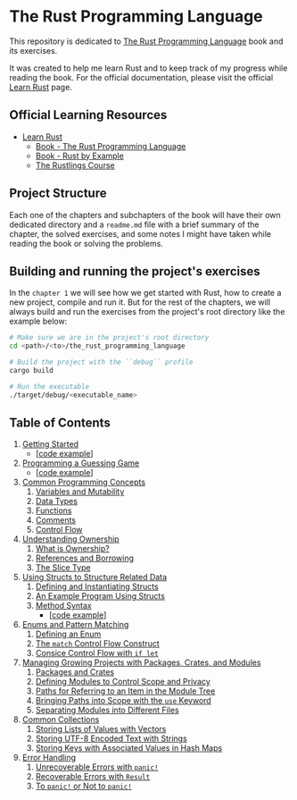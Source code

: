 # The Rust Programming Language

This repository is dedicated to [The Rust Programming Language](https://doc.rust-lang.org/book/) book and its exercises.

It was created to help me learn Rust and to keep track of my progress while reading the book. For the official documentation, please visit the official [Learn Rust](https://www.rust-lang.org/learn) page.

## Official Learning Resources
- [Learn Rust](https://www.rust-lang.org/learn)
    - [Book - The Rust Programming Language](https://doc.rust-lang.org/book/)
    - [Book - Rust by Example](https://doc.rust-lang.org/rust-by-example/)
    - [The Rustlings Course](https://github.com/rust-lang/rustlings/)

## Project Structure

Each one of the chapters and subchapters of the book will have their own dedicated directory and a `readme.md` file with a brief summary of the chapter, the solved exercises, and some notes I might have taken while reading the book or solving the problems.

## Building and running the project's exercises

In the `chapter 1` we will see how we get started with Rust, how to create a new project, compile and run it. But for the rest of the chapters, we will always build and run the exercises from the project's root directory like the example below:

```bash
# Make sure we are in the project's root directory
cd <path>/<to>/the_rust_programming_language

# Build the project with the ``debug`` profile
cargo build

# Run the executable
./target/debug/<executable_name>
```

## Table of Contents

1. [Getting Started](./chapters/01_getting_started/0_getting_started.md)
    - [[code example](./chapters/01_getting_started/hello_cargo/src/main.rs)]
2. [Programming a Guessing Game](./chapters/02_programming_a_guessing_game/0_programming_a_guessing_game.md)
    - [[code example](./chapters/02_programming_a_guessing_game/guessing_game/src/main.rs)]
3. [Common Programming Concepts](./chapters/03_common_programming_concepts/0_common_programming_concepts.md)
    1. [Variables and Mutability](./chapters/03_common_programming_concepts/1_variables_and_mutability.md)
    2. [Data Types](./chapters/03_common_programming_concepts/2_data_types.md)
    3. [Functions](./chapters/03_common_programming_concepts/3_functions.md)
    4. [Comments](./chapters/03_common_programming_concepts/4_comments.md)
    5. [Control Flow](./chapters/03_common_programming_concepts/5_control_flow.md)
4. [Understanding Ownership](./chapters/04_understanding_ownership/0_understanding_ownership.md)
    1. [What is Ownership?](./chapters/04_understanding_ownership/1_what_is_ownership.md)
    2. [References and Borrowing](./chapters/04_understanding_ownership/2_references_and_borrowing.md)
    3. [The Slice Type](./chapters/04_understanding_ownership/3_the_slice_type.md)
5. [Using Structs to Structure Related Data](./chapters/05_using_structs_to_structure_related_data/0_using_structs_to_structure_related_data.md)
    1. [Defining and Instantiating Structs](./chapters/05_using_structs_to_structure_related_data/1_defining_and_instantiating_structs.md)
    2. [An Example Program Using Structs](./chapters/05_using_structs_to_structure_related_data/2_an_example_program_using_structs.md)
    3. [Method Syntax](./chapters/05_using_structs_to_structure_related_data/3_method_syntax.md)
        - [[code example](./chapters/05_using_structs_to_structure_related_data/method_syntax/src/main.rs)]
6. [Enums and Pattern Matching](./chapters/06_enums_and_pattern_matching/0_enums_and_pattern_matching.md)
    1. [Defining an Enum](./chapters/06_enums_and_pattern_matching/1_defining_an_enum.md)
    2. [The `match` Control Flow Construct](./chapters/06_enums_and_pattern_matching/2_the_match_control_flow_construct.md)
    3. [Consice Control Flow with `if let`](./chapters/06_enums_and_pattern_matching/3_consice_control_flow_with_if_let.md)
7. [Managing Growing Projects with Packages, Crates, and Modules](./chapters/07_managing_growing_projects/0_managing_growing_projects.md)
    1. [Packages and Crates](./chapters/07_managing_growing_projects/1_packages_and_crates.md)
    2. [Defining Modules to Control Scope and Privacy](./chapters/07_managing_growing_projects/2_defining_modules_to_control_scope_and_privacy.md)
    3. [Paths for Referring to an Item in the Module Tree](./chapters/07_managing_growing_projects/3_paths_for_referring_to_an_item_in_the_module_tree.md)
    4. [Bringing Paths into Scope with the `use` Keyword](./chapters/07_managing_growing_projects/4_bringing_paths_into_scope_with_the_use_keyword.md)
    5. [Separating Modules into Different Files](./chapters/07_managing_growing_projects/5_separating_modules_into_different_files.md)
8. [Common Collections](./chapters/08_common_collections/0_common_colletions.md)
    1. [Storing Lists of Values with Vectors](./chapters/08_common_collections/1_storing_lists_of_values_with_vectors.md)
    2. [Storing UTF-8 Encoded Text with Strings](./chapters/08_common_collections/2_storing_utf_8_encoded_text_with_strings.md)
    3. [Storing Keys with Associated Values in Hash Maps](./chapters/08_common_collections/3_storing_keys_with_associated_values_in_hash_maps.md)
9. [Error Handling](./chapters/09_error_handling/0_error_handling.md)
    1. [Unrecoverable Errors with `panic!`](./chapters/09_error_handling/1_unrecoverable_errors_with_panic.md)
    2. [Recoverable Errors with `Result`](./chapters/09_error_handling/2_recoverable_errors_with_result.md)
    3. [To `panic!` or Not to `panic!`](./chapters/09_error_handling/3_to_panic_or_not_to_panic.md)
